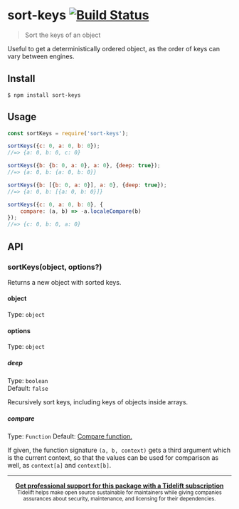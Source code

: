# sort-keys [![Build Status](https://travis-ci.org/sindresorhus/sort-keys.svg?branch=master)](https://travis-ci.org/sindresorhus/sort-keys)

> Sort the keys of an object

Useful to get a deterministically ordered object, as the order of keys can vary between engines.


## Install

```
$ npm install sort-keys
```


## Usage

```js
const sortKeys = require('sort-keys');

sortKeys({c: 0, a: 0, b: 0});
//=> {a: 0, b: 0, c: 0}

sortKeys({b: {b: 0, a: 0}, a: 0}, {deep: true});
//=> {a: 0, b: {a: 0, b: 0}}

sortKeys({b: [{b: 0, a: 0}], a: 0}, {deep: true});
//=> {a: 0, b: [{a: 0, b: 0}]}

sortKeys({c: 0, a: 0, b: 0}, {
	compare: (a, b) => -a.localeCompare(b)
});
//=> {c: 0, b: 0, a: 0}
```

## API

### sortKeys(object, options?)

Returns a new object with sorted keys.

#### object

Type: `object`

#### options

Type: `object`

##### deep

Type: `boolean`<br>
Default: `false`

Recursively sort keys, including keys of objects inside arrays.

##### compare

Type: `Function`
Default: [Compare function.](https://developer.mozilla.org/en-US/docs/Web/JavaScript/Reference/Global_Objects/Array/sort)

If given, the function signature `(a, b, context)` gets a third argument which is the current context, so that the values can be used for comparison as well, as `context[a]` and `context[b]`.

 
---

<div align="center">
	<b>
		<a href="https://tidelift.com/subscription/pkg/npm-sort-keys?utm_source=npm-sort-keys&utm_medium=referral&utm_campaign=readme">Get professional support for this package with a Tidelift subscription</a>
	</b>
	<br>
	<sub>
		Tidelift helps make open source sustainable for maintainers while giving companies<br>assurances about security, maintenance, and licensing for their dependencies.
	</sub>
</div>
